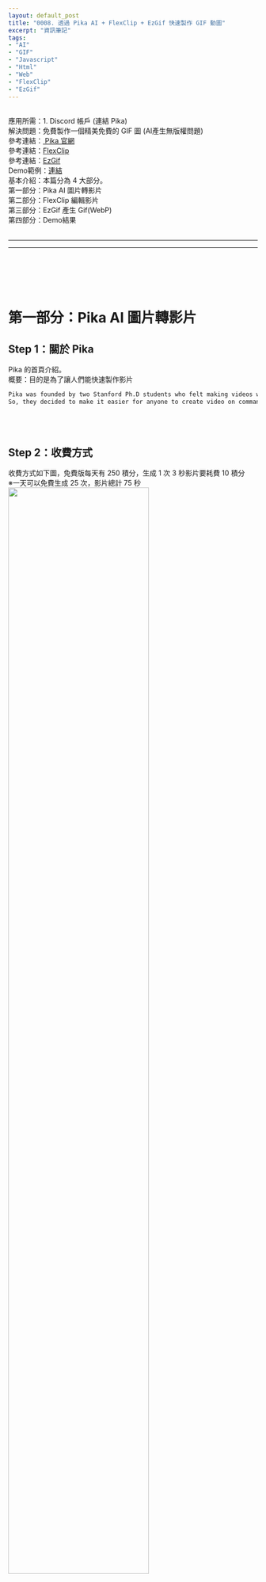 ```yaml
---
layout: default_post
title: "0008. 透過 Pika AI + FlexClip + EzGif 快速製作 GIF 動圖"
excerpt: "資訊筆記"
tags:
- "AI"
- "GIF"
- "Javascript"
- "Html"
- "Web"
- "FlexClip"
- "EzGif"
---
```


<div class="summary">
<br/>應用所需：1. Discord 帳戶 (連結 Pika)
<br/>解決問題：免費製作一個精美免費的 GIF 圖 (AI產生無版權問題)
<br/>參考連結：<a href="https://pika.art/home"> Pika 官網</a>
<br/>參考連結：<a href="https://www.flexclip.com/">FlexClip</a>
<br/>參考連結：<a href="https://ezgif.com/resize/">EzGif</a>
<br/>Demo範例：<a href="https://gotoa1234.github.io/example/Infomation/PikaAIGifToWebPExample.html">連結</a>
<br/>基本介紹：本篇分為 4 大部分。
<br/>第一部分：Pika AI 圖片轉影片
<br/>第二部分：FlexClip 編輯影片
<br/>第三部分：EzGif 產生 Gif(WebP)
<br/>第四部分：Demo結果

</div>
<div class="title">
    <br/><hr class="titleinner">
	<span></span>
	<hr class="titleinner"><br/>
</div>

<br/><br/>

<h1>第一部分：Pika AI 圖片轉影片</h1>

<h2>Step 1：關於 Pika </h2>
Pika 的首頁介紹。
<br/>概要：目的是為了讓人們能快速製作影片

``` Markdown
Pika was founded by two Stanford Ph.D students who felt making videos was too damn hard. 
So, they decided to make it easier for anyone to create video on command.
```

<br/><br/>


<h2>Step 2：收費方式</h2>
收費方式如下圖，免費版每天有 250 積分，生成 1 次 3 秒影片要耗費 10 積分
<br/>※一天可以免費生成 25 次，影片總計 75 秒
<br/> <img alt="" src="/assets/image/Infomation/2024_04_21/001-2.jpg" width="75%" height="75%" />
<br/><br/>

<h2>Step 3：準備一張圖</h2>
這是用 Stable Diffusion 製作的機器人圖，目標是產生跳舞的影片
<br/> <img alt="" src="/assets/image/Infomation/2024_04_21/001.png" width="75%" height="75%" />
<br/><br/>

<h2>Step 4：進入 Pika 官網</h2>
進入官網後 -> 連到 Discord 
<br/> <img alt="" src="/assets/image/Infomation/2024_04_21/001.jpg" width="75%" height="75%" />
<br/><br/>

<h2>Step 5：進入 Discord</h2>
1. 左邊選擇 Pika 的群 -> 2. 10個組中任選進入
<br/> <img alt="" src="/assets/image/Infomation/2024_04_21/002.jpg" width="75%" height="75%" />
<br/><br/>

<h2>Step 6：輸入 Prompt - 1</h2>
右下角可以輸入 Prompt -> 起手輸入 \ 字符開始
<br/> <img alt="" src="/assets/image/Infomation/2024_04_21/003.jpg" width="75%" height="75%" />
<br/><br/>

<h2>Step 7：輸入 Prompt - 2</h2>
增加 image 圖片，滑鼠點擊上傳
<br/> <img alt="" src="/assets/image/Infomation/2024_04_21/004.jpg" width="75%" height="75%" />
<br/><br/>

<h2>Step 8：執行 Prompt</h2>
上傳後，按下執行
<br/> <img alt="" src="/assets/image/Infomation/2024_04_21/006.jpg" width="75%" height="75%" />
<br/><br/>

<h2>Step 9：等待產生</h2>
會得到系統的一個回覆，接著等待
<br/> <img alt="" src="/assets/image/Infomation/2024_04_21/007.jpg" width="75%" height="75%" />
<br/><br/>

<h2>Step 10：產生影片</h2>
最後可以得到 3 秒影片
<br/> <img alt="" src="/assets/image/Infomation/2024_04_21/008-1.jpg" width="75%" height="75%" />

<br/> 下載後，得到 1 個 .mp4 影片
<br/> <img alt="" src="/assets/image/Infomation/2024_04_21/008.jpg" width="75%" height="75%" />
<br/><br/>



<h1>第二部分：FlexClip 編輯影片</h1>

<h2>Step 1：關於 FlexClip </h2>
FlexClip 的首頁介紹。
<br/>概要：使用 FlexClip 輕鬆實現線上影片編輯和創作
<br/> <img alt="" src="/assets/image/Infomation/2024_04_21/009.jpg" width="75%" height="75%" />
<br/><br/>

<h2>Step 2：收費方式</h2>
收費方式如下圖，免費版最多可以剪 10 分鐘影片，製作 GIF 是很堪用
<br/>※免費版會有浮水印
<br/> <img alt="" src="/assets/image/Infomation/2024_04_21/009-2.jpg" width="75%" height="75%" />
<br/><br/>

<h2>Step 3：登入 FlexClip - 1</h2>
右上角 -> Sign Up 進行登入
<br/> <img alt="" src="/assets/image/Infomation/2024_04_21/010.jpg" width="50%" height="50%" />
<br/><br/>

<h2>Step 4：登入 FlexClip - 2</h2>
可以直接用 Google 帳戶進行登入
<br/> <img alt="" src="/assets/image/Infomation/2024_04_21/011.jpg" width="50%" height="50%" />
<br/><br/>

<h2>Step 5：上傳影片 - 1</h2>
進入後選擇上傳影片
<br/> <img alt="" src="/assets/image/Infomation/2024_04_21/012.jpg" width="75%" height="75%" />
<br/><br/>

<h2>Step 6：上傳影片 - 2</h2>
上傳後 -> 滑鼠拖曳到下方的時間軸
<br/> <img alt="" src="/assets/image/Infomation/2024_04_21/013.jpg" width="75%" height="75%" />
<br/><br/>

<h2>Step 7：拖曳 2 份影片</h2>
如果只有一份影片，會有不連貫性的問題，因此要拖曳 2 份影片
<br/> <img alt="" src="/assets/image/Infomation/2024_04_21/014.jpg" width="75%" height="75%" />
<br/><br/>

<h2>Step 8：倒轉影片</h2>
後半段的影片進行倒轉：
<br/> <img alt="" src="/assets/image/Infomation/2024_04_21/015.jpg" width="75%" height="75%" />
<br/>倒轉影片過程：
<br/> <img alt="" src="/assets/image/Infomation/2024_04_21/015-2.jpg" width="75%" height="75%" />
<br/><br/>

<h2>Step 9：裁剪影片</h2>
再將兩份影片去頭、去尾
<br/>※可以依照自己的需求，若 GIF 想要持續久的動作，可以省略此步驟
<br/> <img alt="" src="/assets/image/Infomation/2024_04_21/016.jpg" width="75%" height="75%" />
<br/><br/>

<h2>Step 10：裁剪影片 - 完成</h2>
最後產生 3 秒的影片
<br/> <img alt="" src="/assets/image/Infomation/2024_04_21/017.jpg" width="75%" height="75%" />
<br/><br/>

<h2>Step 11：輸出影片 - GIF</h2>
右上角選擇輸出 GIF
<br/> <img alt="" src="/assets/image/Infomation/2024_04_21/018.jpg" width="40%" height="40%" />
<br/><br/>

<h2>Step 12：輸出影片 - 完成</h2>
完成後，可以看到 GIF 的 3 秒 480p 的檔案要 4MB 如果放在網站使用會是嚴重的效能問題
<br/> <img alt="" src="/assets/image/Infomation/2024_04_21/019.jpg" width="75%" height="75%" />
<br/><br/>


<h1>第三部分：EzGif 產生 Gif</h1>

<h2>Step 1：關於 EzGif </h2>
EzGif 的首頁介紹。
<br/>概要：免費編輯各種影片、圖檔

```
Ezgif.com is a simple, free online GIF maker and toolset for basic animated image editing.
Here you can create, edit and convert GIF, APNG, WebP, MNG and AVIF animations.
```

<br/><br/>

<h2>Step 2：編輯 WebP - 1</h2>
右上角 WebP -> GIF To WebP -> 選擇檔案上傳 -> 執行 Upload
<br/><a href="https://zh.wikipedia.org/zh-tw/WebP">WebP</a>：目標是在減少檔案大小的同時，達到和JPEG、PNG、GIF格式相同的圖片品質，
<br/>相較於 GIF 是更強大的壓縮技術
<br/> <img alt="" src="/assets/image/Infomation/2024_04_21/020.jpg" width="75%" height="75%" />
<br/><br/>

<h2>Step 3：編輯 WebP - 2</h2>
上傳後，會出現資訊原始是 4MB 左右，點擊轉換
<br/> <img alt="" src="/assets/image/Infomation/2024_04_21/021.jpg" width="75%" height="75%" />
<br/><br/>

<h2>Step 4：編輯 WebP - 完成</h2>
可以看到 WebP 已經減少 40% 使用量，再進一步優化選擇 Optimize
<br/> <img alt="" src="/assets/image/Infomation/2024_04_21/022.jpg" width="75%" height="75%" />
<br/><br/>

<h2>Step 5：進一步優化</h2>
依照需要選擇 Quality 越低壓縮效果越好，畫質越差
<br/> <img alt="" src="/assets/image/Infomation/2024_04_21/023.jpg" width="75%" height="75%" />
<br/><br/>

<h2>Step 6：優化完成</h2>
最終得到約 700KB 的 WebP 檔案
<br/> <img alt="" src="/assets/image/Infomation/2024_04_21/024.jpg" width="75%" height="75%" />
<br/><br/>

<h1>第四部分：Demo結果</h1>

<h2>Step 1：Demo結果</h2>
WebP 適合用於網頁上，可以透過連結看到最終產生的 GIF (實際上是 WebP 但用戶分辨不出來)
<a href="https://gotoa1234.github.io/example/Infomation/PikaAIGifToWebPExample.html">Demo</a>
<br/>
<br/><br/>
